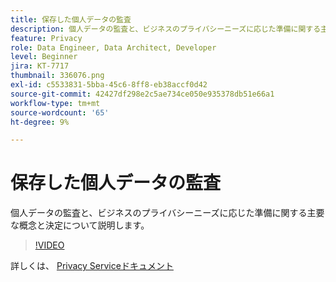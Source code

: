 ```yaml
---
title: 保存した個人データの監査
description: 個人データの監査と、ビジネスのプライバシーニーズに応じた準備に関する主要な概念と決定について説明します。
feature: Privacy
role: Data Engineer, Data Architect, Developer
level: Beginner
jira: KT-7717
thumbnail: 336076.png
exl-id: c5533831-5bba-45c6-8ff8-eb38accf0d42
source-git-commit: 42427df298e2c5ae734ce050e935378db51e66a1
workflow-type: tm+mt
source-wordcount: '65'
ht-degree: 9%

---
```


# 保存した個人データの監査

個人データの監査と、ビジネスのプライバシーニーズに応じた準備に関する主要な概念と決定について説明します。

>[!VIDEO](https://video.tv.adobe.com/v/336076?quality=12&learn=on)

詳しくは、 [Privacy Serviceドキュメント](https://experienceleague.adobe.com/docs/experience-platform/privacy/home.html?lang=ja)